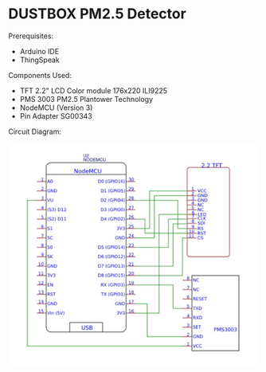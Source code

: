 # DUSTBOX PM2.5 Detector

 
Prerequisites:
- Arduino IDE
- ThingSpeak

Components Used:
- TFT 2.2" LCD Color module 176x220 ILI9225
- PMS 3003 PM2.5 Plantower Technology
- NodeMCU (Version 3)
- Pin Adapter SG00343

 Circuit Diagram:

 ![Schema](doc/images/circuit_diagram.jpg?raw=true=20x)
